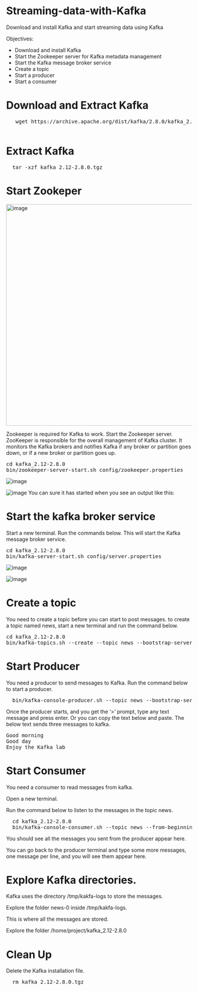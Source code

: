# Streaming-data-with-Kafka
Download and install Kafka and start streaming data using Kafka

Objectives:
- Download and install Kafka
- Start the Zookeeper server for Kafka metadata management
- Start the Kafka message broker service
- Create a topic
- Start a producer
- Start a consumer

 # Download and Extract Kafka
  <pre>
   wget https://archive.apache.org/dist/kafka/2.8.0/kafka_2.12-2.8.0.tgz 
  </pre>
# Extract Kafka
<pre>
  tar -xzf kafka_2.12-2.8.0.tgz
</pre>

# Start Zookeper
<img width="600" alt="image" src="https://github.com/kwagle7/Streaming-data-with-Kafka/assets/13037108/5da90402-7275-4314-b86e-e74fea9c89ea">

Zookeeper is required for Kafka to work. Start the Zookeeper server.
ZooKeeper is responsible for the overall management of Kafka cluster.
It monitors the Kafka brokers and notifies Kafka if any broker or partition goes down, or if a new broker or partition goes up.
<pre>
cd kafka_2.12-2.8.0
bin/zookeeper-server-start.sh config/zookeeper.properties
</pre>
![image](https://github.com/kwagle7/Streaming-data-with-Kafka/assets/13037108/a6dbeaa8-c5f2-4caf-bf2f-7c049585c8cd)

![image](https://github.com/kwagle7/Streaming-data-with-Kafka/assets/13037108/d0ef1359-8161-47df-90c5-efc65844168a)
You can sure it has started when you see an output like this:



# Start the kafka broker service
Start a new terminal.
Run the commands below. This will start the Kafka message broker service.
<pre>
cd kafka_2.12-2.8.0
bin/kafka-server-start.sh config/server.properties
</pre>
![image](https://github.com/kwagle7/Streaming-data-with-Kafka/assets/13037108/bc1d3f77-0db9-4675-ad77-a2c61fdbad34)

![image](https://github.com/kwagle7/Streaming-data-with-Kafka/assets/13037108/2e908529-70bc-427d-8fe6-f22f7f225951)

# Create a topic
You need to create a topic before you can start to post messages.
to create a topic named news, start a new terminal and run the command below.
<pre>
cd kafka_2.12-2.8.0
bin/kafka-topics.sh --create --topic news --bootstrap-server localhost:9092
</pre>

# Start Producer
You need a producer to send messages to Kafka. Run the command below to start a producer.
<pre>
  bin/kafka-console-producer.sh --topic news --bootstrap-server localhost:9092
</pre>
Once the producer starts, and you get the ‘>’ prompt, type any text message and press enter. Or you can copy the text below and paste. The below text sends three messages to kafka.
<pre>
Good morning
Good day
Enjoy the Kafka lab
</pre>
# Start Consumer
You need a consumer to read messages from kafka.

Open a new terminal.

Run the command below to listen to the messages in the topic news.
<pre>
  cd kafka_2.12-2.8.0
  bin/kafka-console-consumer.sh --topic news --from-beginning --bootstrap-server localhost:9092
</pre>
You should see all the messages you sent from the producer appear here.

You can go back to the producer terminal and type some more messages, one message per line, and you will see them appear here.

# Explore Kafka directories.

Kafka uses the directory /tmp/kakfa-logs to store the messages.

Explore the folder news-0 inside /tmp/kakfa-logs.

This is where all the messages are stored.

Explore the folder /home/project/kafka_2.12-2.8.0

# Clean Up
Delete the Kafka installation file.
<pre>
  rm kafka_2.12-2.8.0.tgz
</pre>
